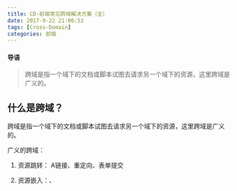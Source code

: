 ```yaml
---
title: CD-前端常见跨域解决方案（全）
date: 2017-9-22 21:06:52
tags: [Cross-Domain]
categories: 前端
---
```


#### 导语
> 跨域是指一个域下的文档或脚本试图去请求另一个域下的资源，这里跨域是广义的。

<!--more-->
## 什么是跨域？
跨域是指一个域下的文档或脚本试图去请求另一个域下的资源，这里跨域是广义的。

广义的跨域：

1. 资源跳转： A链接、重定向、表单提交

2. 资源嵌入：<link>、<script>、<img>、<frame>等dom标签，还有样式中background:url()、@font-face()等文件外链

3. 脚本请求： js发起的ajax请求、dom和js对象的跨域操作等

其实我们通常所说的跨域是狭义的，是由浏览器同源策略限制的一类请求场景。

***
### 什么是同源策略？
同源策略/SOP（Same origin policy）是一种约定，由Netscape公司1995年引入浏览器，它是浏览器最核心也最基本的安全功能，如果缺少了同源策略，浏览器很容易受到XSS、CSFR等攻击。所谓同源是指”协议+域名+端口”三者相同，即便两个不同的域名指向同一个ip地址，也非同源。

同源策略限制以下几种行为：

1. Cookie、LocalStorage 和 IndexDB 无法读取

2. DOM 和 Js对象无法获得

3. AJAX 请求不能发送

***
## 常见跨域场景

```
URL                                      说明                    是否允许通信

http://www.domain.com/a.js
http://www.domain.com/b.js         同一域名，不同文件或路径           允许
http://www.domain.com/lab/c.js

http://www.domain.com:8000/a.js
http://www.domain.com/b.js         同一域名，不同端口                不允许
http://www.domain.com/a.js

https://www.domain.com/b.js        同一域名，不同协议                不允许
http://www.domain.com/a.js

http://192.168.4.12/b.js           域名和域名对应相同ip              不允许
http://www.domain.com/a.js

http://x.domain.com/b.js           主域相同，子域不同                不允许
http://domain.com/c.js

http://www.domain1.com/a.js
http://www.domain2.com/b.js        不同域名                         不允许
```

***
## 跨域解决方案
通过jsonp跨域

2. document.domain + iframe跨域

3. location.hash + iframe

4. window.name + iframe跨域

5. postMessage跨域

6. 跨域资源共享（CORS）

7. nginx代理跨域

8. nodejs中间件代理跨域

9. WebSocket协议跨域